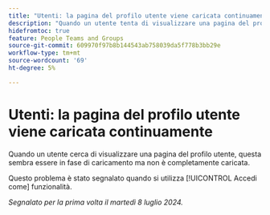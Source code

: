 ```yaml
---
title: "Utenti: la pagina del profilo utente viene caricata continuamente"
description: "Quando un utente tenta di visualizzare una pagina del profilo utente, questa sembra essere in fase di caricamento ma non è completamente caricata."
hidefromtoc: true
feature: People Teams and Groups
source-git-commit: 609970f97b8b144543ab758039da5f778b3bb29e
workflow-type: tm+mt
source-wordcount: '69'
ht-degree: 5%

---
```



# Utenti: la pagina del profilo utente viene caricata continuamente

Quando un utente cerca di visualizzare una pagina del profilo utente, questa sembra essere in fase di caricamento ma non è completamente caricata.

Questo problema è stato segnalato quando si utilizza [!UICONTROL Accedi come] funzionalità.

_Segnalato per la prima volta il martedì 8 luglio 2024._
